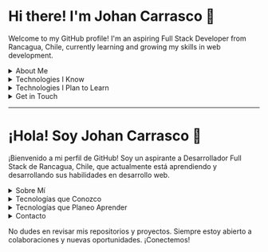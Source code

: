 # Hi there! I'm Johan Carrasco 👋

Welcome to my GitHub profile! I'm an aspiring Full Stack Developer from Rancagua, Chile, currently learning and growing my skills in web development.

<details>
  <summary>About Me</summary>
  
  I'm passionate about creating dynamic and interactive web applications. I’m currently learning Full Stack development independently and have experience with a variety of technologies.
  
  - **Name**: Johan Carrasco
  - **Nickname**: johan2160
  - **Location**: Rancagua, Chile
</details>

<details>
  <summary>Technologies I Know</summary>

  - **Programming Languages**: Python, JavaScript
  - **Frontend**: HTML, CSS, React, Tailwind, Bootstrap
  - **Databases**: MySQL, MongoDB
  - **Version Control**: Git, GitHub
  - **Server Knowledge**: Basic knowledge of Windows Server and Linux
</details>

<details>
  <summary>Technologies I Plan to Learn</summary>

  - Sass
  - Node.js
  - Express.js
  - Django
  - Next.js
</details>

<details>
  <summary>Get in Touch</summary>

  - **LinkedIn**: [Johan Carrasco](https://www.linkedin.com/in/johan-carrasco-493a85319/)
  - **Email**: [johan.p.2160@gmail.com](mailto:johan.p.2160@gmail.com)
  - **Portfolio**: [johan2160.github.io/Portfolio](https://johan2160.github.io/Portfolio/)
</details>

---

# ¡Hola! Soy Johan Carrasco 👋

¡Bienvenido a mi perfil de GitHub! Soy un aspirante a Desarrollador Full Stack de Rancagua, Chile, que actualmente está aprendiendo y desarrollando sus habilidades en desarrollo web.

<details>
  <summary>Sobre Mí</summary>
  
  Me apasiona crear aplicaciones web dinámicas e interactivas. Actualmente estoy aprendiendo desarrollo Full Stack de forma independiente y tengo experiencia con una variedad de tecnologías.

  - **Nombre**: Johan Carrasco
  - **Apodo**: johan2160
  - **Ubicación**: Rancagua, Chile
</details>

<details>
  <summary>Tecnologías que Conozco</summary>

  - **Lenguajes de Programación**: Python, JavaScript
  - **Frontend**: HTML, CSS, React, Tailwind, Bootstrap
  - **Bases de Datos**: MySQL, MongoDB
  - **Control de Versiones**: Git, GitHub
  - **Conocimientos en Servidores**: Conocimientos básicos de Windows Server y Linux
</details>

<details>
  <summary>Tecnologías que Planeo Aprender</summary>

  - Sass
  - Node.js
  - Express.js
  - Django
  - Next.js
</details>

<details>
  <summary>Contacto</summary>

  - **LinkedIn**: [Johan Carrasco](https://www.linkedin.com/in/johan-carrasco-493a85319/)
  - **Email**: [johan.p.2160@gmail.com](mailto:johan.p.2160@gmail.com)
  - **Portafolio**: [johan2160.github.io/Portfolio](https://johan2160.github.io/Portfolio/)
</details>

No dudes en revisar mis repositorios y proyectos. Siempre estoy abierto a colaboraciones y nuevas oportunidades. ¡Conectemos!
